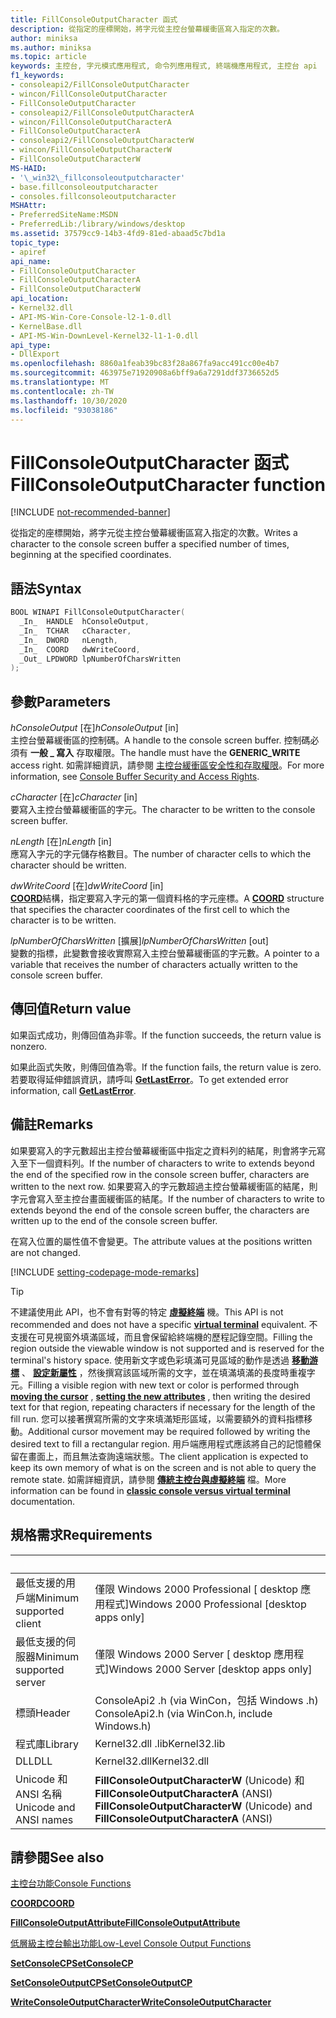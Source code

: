 ```yaml
---
title: FillConsoleOutputCharacter 函式
description: 從指定的座標開始，將字元從主控台螢幕緩衝區寫入指定的次數。
author: miniksa
ms.author: miniksa
ms.topic: article
keywords: 主控台, 字元模式應用程式, 命令列應用程式, 終端機應用程式, 主控台 api
f1_keywords:
- consoleapi2/FillConsoleOutputCharacter
- wincon/FillConsoleOutputCharacter
- FillConsoleOutputCharacter
- consoleapi2/FillConsoleOutputCharacterA
- wincon/FillConsoleOutputCharacterA
- FillConsoleOutputCharacterA
- consoleapi2/FillConsoleOutputCharacterW
- wincon/FillConsoleOutputCharacterW
- FillConsoleOutputCharacterW
MS-HAID:
- '\_win32\_fillconsoleoutputcharacter'
- base.fillconsoleoutputcharacter
- consoles.fillconsoleoutputcharacter
MSHAttr:
- PreferredSiteName:MSDN
- PreferredLib:/library/windows/desktop
ms.assetid: 37579cc9-14b3-4fd9-81ed-abaad5c7bd1a
topic_type:
- apiref
api_name:
- FillConsoleOutputCharacter
- FillConsoleOutputCharacterA
- FillConsoleOutputCharacterW
api_location:
- Kernel32.dll
- API-MS-Win-Core-Console-l2-1-0.dll
- KernelBase.dll
- API-MS-Win-DownLevel-Kernel32-l1-1-0.dll
api_type:
- DllExport
ms.openlocfilehash: 8860a1feab39bc83f28a867fa9acc491cc00e4b7
ms.sourcegitcommit: 463975e71920908a6bff9a6a7291ddf3736652d5
ms.translationtype: MT
ms.contentlocale: zh-TW
ms.lasthandoff: 10/30/2020
ms.locfileid: "93038186"
---
```

# <a name="fillconsoleoutputcharacter-function"></a><span data-ttu-id="46069-104">FillConsoleOutputCharacter 函式</span><span class="sxs-lookup"><span data-stu-id="46069-104">FillConsoleOutputCharacter function</span></span>

[!INCLUDE [not-recommended-banner](./includes/not-recommended-banner.md)]

<span data-ttu-id="46069-105">從指定的座標開始，將字元從主控台螢幕緩衝區寫入指定的次數。</span><span class="sxs-lookup"><span data-stu-id="46069-105">Writes a character to the console screen buffer a specified number of times, beginning at the specified coordinates.</span></span>

## <a name="syntax"></a><span data-ttu-id="46069-106">語法</span><span class="sxs-lookup"><span data-stu-id="46069-106">Syntax</span></span>

```C
BOOL WINAPI FillConsoleOutputCharacter(
  _In_  HANDLE  hConsoleOutput,
  _In_  TCHAR   cCharacter,
  _In_  DWORD   nLength,
  _In_  COORD   dwWriteCoord,
  _Out_ LPDWORD lpNumberOfCharsWritten
);
```

## <a name="parameters"></a><span data-ttu-id="46069-107">參數</span><span class="sxs-lookup"><span data-stu-id="46069-107">Parameters</span></span>

<span data-ttu-id="46069-108">*hConsoleOutput* \[在\]</span><span class="sxs-lookup"><span data-stu-id="46069-108">*hConsoleOutput* \[in\]</span></span>  
<span data-ttu-id="46069-109">主控台螢幕緩衝區的控制碼。</span><span class="sxs-lookup"><span data-stu-id="46069-109">A handle to the console screen buffer.</span></span> <span data-ttu-id="46069-110">控制碼必須有 **一般 \_ 寫入** 存取權限。</span><span class="sxs-lookup"><span data-stu-id="46069-110">The handle must have the **GENERIC\_WRITE** access right.</span></span> <span data-ttu-id="46069-111">如需詳細資訊，請參閱 [主控台緩衝區安全性和存取權限](console-buffer-security-and-access-rights.md)。</span><span class="sxs-lookup"><span data-stu-id="46069-111">For more information, see [Console Buffer Security and Access Rights](console-buffer-security-and-access-rights.md).</span></span>

<span data-ttu-id="46069-112">*cCharacter* \[在\]</span><span class="sxs-lookup"><span data-stu-id="46069-112">*cCharacter* \[in\]</span></span>  
<span data-ttu-id="46069-113">要寫入主控台螢幕緩衝區的字元。</span><span class="sxs-lookup"><span data-stu-id="46069-113">The character to be written to the console screen buffer.</span></span>

<span data-ttu-id="46069-114">*nLength* \[在\]</span><span class="sxs-lookup"><span data-stu-id="46069-114">*nLength* \[in\]</span></span>  
<span data-ttu-id="46069-115">應寫入字元的字元儲存格數目。</span><span class="sxs-lookup"><span data-stu-id="46069-115">The number of character cells to which the character should be written.</span></span>

<span data-ttu-id="46069-116">*dwWriteCoord* \[在\]</span><span class="sxs-lookup"><span data-stu-id="46069-116">*dwWriteCoord* \[in\]</span></span>  
<span data-ttu-id="46069-117">[**COORD**](coord-str.md)結構，指定要寫入字元的第一個資料格的字元座標。</span><span class="sxs-lookup"><span data-stu-id="46069-117">A [**COORD**](coord-str.md) structure that specifies the character coordinates of the first cell to which the character is to be written.</span></span>

<span data-ttu-id="46069-118">*lpNumberOfCharsWritten* \[擴展\]</span><span class="sxs-lookup"><span data-stu-id="46069-118">*lpNumberOfCharsWritten* \[out\]</span></span>  
<span data-ttu-id="46069-119">變數的指標，此變數會接收實際寫入主控台螢幕緩衝區的字元數。</span><span class="sxs-lookup"><span data-stu-id="46069-119">A pointer to a variable that receives the number of characters actually written to the console screen buffer.</span></span>

## <a name="return-value"></a><span data-ttu-id="46069-120">傳回值</span><span class="sxs-lookup"><span data-stu-id="46069-120">Return value</span></span>

<span data-ttu-id="46069-121">如果函式成功，則傳回值為非零。</span><span class="sxs-lookup"><span data-stu-id="46069-121">If the function succeeds, the return value is nonzero.</span></span>

<span data-ttu-id="46069-122">如果此函式失敗，則傳回值為零。</span><span class="sxs-lookup"><span data-stu-id="46069-122">If the function fails, the return value is zero.</span></span> <span data-ttu-id="46069-123">若要取得延伸錯誤資訊，請呼叫 [**GetLastError**](https://msdn.microsoft.com/library/windows/desktop/ms679360)。</span><span class="sxs-lookup"><span data-stu-id="46069-123">To get extended error information, call [**GetLastError**](https://msdn.microsoft.com/library/windows/desktop/ms679360).</span></span>

## <a name="remarks"></a><span data-ttu-id="46069-124">備註</span><span class="sxs-lookup"><span data-stu-id="46069-124">Remarks</span></span>

<span data-ttu-id="46069-125">如果要寫入的字元數超出主控台螢幕緩衝區中指定之資料列的結尾，則會將字元寫入至下一個資料列。</span><span class="sxs-lookup"><span data-stu-id="46069-125">If the number of characters to write to extends beyond the end of the specified row in the console screen buffer, characters are written to the next row.</span></span> <span data-ttu-id="46069-126">如果要寫入的字元數超過主控台螢幕緩衝區的結尾，則字元會寫入至主控台畫面緩衝區的結尾。</span><span class="sxs-lookup"><span data-stu-id="46069-126">If the number of characters to write to extends beyond the end of the console screen buffer, the characters are written up to the end of the console screen buffer.</span></span>

<span data-ttu-id="46069-127">在寫入位置的屬性值不會變更。</span><span class="sxs-lookup"><span data-stu-id="46069-127">The attribute values at the positions written are not changed.</span></span>

[!INCLUDE [setting-codepage-mode-remarks](./includes/setting-codepage-mode-remarks.md)]

> [!TIP]
> <span data-ttu-id="46069-128">不建議使用此 API，也不會有對等的特定 **[虛擬終端](console-virtual-terminal-sequences.md)** 機。</span><span class="sxs-lookup"><span data-stu-id="46069-128">This API is not recommended and does not have a specific **[virtual terminal](console-virtual-terminal-sequences.md)** equivalent.</span></span> <span data-ttu-id="46069-129">不支援在可見視窗外填滿區域，而且會保留給終端機的歷程記錄空間。</span><span class="sxs-lookup"><span data-stu-id="46069-129">Filling the region outside the viewable window is not supported and is reserved for the terminal's history space.</span></span> <span data-ttu-id="46069-130">使用新文字或色彩填滿可見區域的動作是透過 **[移動游標](console-virtual-terminal-sequences.md#cursor-positioning)** 、 **[設定新屬性](console-virtual-terminal-sequences.md#text-formatting)** ，然後撰寫該區域所需的文字，並在填滿填滿的長度時重複字元。</span><span class="sxs-lookup"><span data-stu-id="46069-130">Filling a visible region with new text or color is performed through **[moving the cursor](console-virtual-terminal-sequences.md#cursor-positioning)** , **[setting the new attributes](console-virtual-terminal-sequences.md#text-formatting)** , then writing the desired text for that region, repeating characters if necessary for the length of the fill run.</span></span> <span data-ttu-id="46069-131">您可以接著撰寫所需的文字來填滿矩形區域，以需要額外的資料指標移動。</span><span class="sxs-lookup"><span data-stu-id="46069-131">Additional cursor movement may be required followed by writing the desired text to fill a rectangular region.</span></span> <span data-ttu-id="46069-132">用戶端應用程式應該將自己的記憶體保留在畫面上，而且無法查詢遠端狀態。</span><span class="sxs-lookup"><span data-stu-id="46069-132">The client application is expected to keep its own memory of what is on the screen and is not able to query the remote state.</span></span> <span data-ttu-id="46069-133">如需詳細資訊，請參閱 **[傳統主控台與虛擬終端](classic-vs-vt.md)** 檔。</span><span class="sxs-lookup"><span data-stu-id="46069-133">More information can be found in **[classic console versus virtual terminal](classic-vs-vt.md)** documentation.</span></span>

## <a name="requirements"></a><span data-ttu-id="46069-134">規格需求</span><span class="sxs-lookup"><span data-stu-id="46069-134">Requirements</span></span>

| &nbsp; | &nbsp; |
|-|-|
| <span data-ttu-id="46069-135">最低支援的用戶端</span><span class="sxs-lookup"><span data-stu-id="46069-135">Minimum supported client</span></span> | <span data-ttu-id="46069-136">僅限 Windows 2000 Professional \[ desktop 應用程式\]</span><span class="sxs-lookup"><span data-stu-id="46069-136">Windows 2000 Professional \[desktop apps only\]</span></span> |
| <span data-ttu-id="46069-137">最低支援的伺服器</span><span class="sxs-lookup"><span data-stu-id="46069-137">Minimum supported server</span></span> | <span data-ttu-id="46069-138">僅限 Windows 2000 Server \[ desktop 應用程式\]</span><span class="sxs-lookup"><span data-stu-id="46069-138">Windows 2000 Server \[desktop apps only\]</span></span> |
| <span data-ttu-id="46069-139">標頭</span><span class="sxs-lookup"><span data-stu-id="46069-139">Header</span></span> | <span data-ttu-id="46069-140">ConsoleApi2 .h (via WinCon，包括 Windows .h) </span><span class="sxs-lookup"><span data-stu-id="46069-140">ConsoleApi2.h (via WinCon.h, include Windows.h)</span></span> |
| <span data-ttu-id="46069-141">程式庫</span><span class="sxs-lookup"><span data-stu-id="46069-141">Library</span></span> | <span data-ttu-id="46069-142">Kernel32.dll .lib</span><span class="sxs-lookup"><span data-stu-id="46069-142">Kernel32.lib</span></span> |
| <span data-ttu-id="46069-143">DLL</span><span class="sxs-lookup"><span data-stu-id="46069-143">DLL</span></span> | <span data-ttu-id="46069-144">Kernel32.dll</span><span class="sxs-lookup"><span data-stu-id="46069-144">Kernel32.dll</span></span> |
| <span data-ttu-id="46069-145">Unicode 和 ANSI 名稱</span><span class="sxs-lookup"><span data-stu-id="46069-145">Unicode and ANSI names</span></span> | <span data-ttu-id="46069-146">**FillConsoleOutputCharacterW** (Unicode) 和 **FillConsoleOutputCharacterA** (ANSI) </span><span class="sxs-lookup"><span data-stu-id="46069-146">**FillConsoleOutputCharacterW** (Unicode) and **FillConsoleOutputCharacterA** (ANSI)</span></span> |

## <a name="see-also"></a><span data-ttu-id="46069-147">請參閱</span><span class="sxs-lookup"><span data-stu-id="46069-147">See also</span></span>

[<span data-ttu-id="46069-148">主控台功能</span><span class="sxs-lookup"><span data-stu-id="46069-148">Console Functions</span></span>](console-functions.md)

[<span data-ttu-id="46069-149">**COORD**</span><span class="sxs-lookup"><span data-stu-id="46069-149">**COORD**</span></span>](coord-str.md)

[<span data-ttu-id="46069-150">**FillConsoleOutputAttribute**</span><span class="sxs-lookup"><span data-stu-id="46069-150">**FillConsoleOutputAttribute**</span></span>](fillconsoleoutputattribute.md)

[<span data-ttu-id="46069-151">低層級主控台輸出功能</span><span class="sxs-lookup"><span data-stu-id="46069-151">Low-Level Console Output Functions</span></span>](low-level-console-output-functions.md)

[<span data-ttu-id="46069-152">**SetConsoleCP**</span><span class="sxs-lookup"><span data-stu-id="46069-152">**SetConsoleCP**</span></span>](setconsolecp.md)

[<span data-ttu-id="46069-153">**SetConsoleOutputCP**</span><span class="sxs-lookup"><span data-stu-id="46069-153">**SetConsoleOutputCP**</span></span>](setconsoleoutputcp.md)

[<span data-ttu-id="46069-154">**WriteConsoleOutputCharacter**</span><span class="sxs-lookup"><span data-stu-id="46069-154">**WriteConsoleOutputCharacter**</span></span>](writeconsoleoutputcharacter.md)
